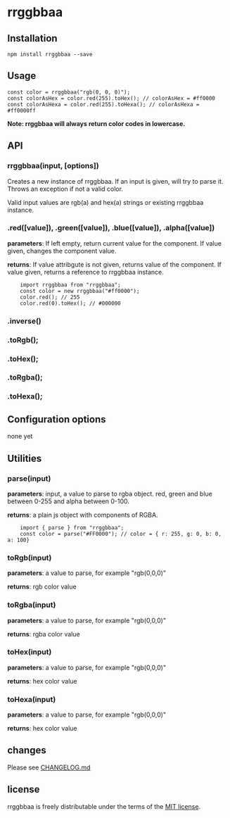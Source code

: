 # rrggbbaa

## Installation

```
npm install rrggbbaa --save
```

## Usage

```
const color = rrggbbaa("rgb(0, 0, 0)");
const colorAsHex = color.red(255).toHex(); // colorAsHex = #ff0000
const colorAsHexa = color.red(255).toHexa(); // colorAsHexa = #ff0000ff
```

**Note: rrggbbaa will always return color codes in lowercase.**

## API

### rrggbbaa(input, [options])

Creates a new instance of rrggbbaa. If an input is given, will try to parse it. Throws an exception if not a valid color.

Valid input values are rgb(a) and hex(a) strings or existing rrggbbaa instance.

### .red([value]), .green([value]), .blue([value]), .alpha([value])

**parameters**: If left empty, return current value for the component. If value given, changes the component value.

**returns**: If value attribgute is not given, returns value of the component. If value given, returns a reference to rrggbbaa instance.

```
    import rrggbbaa from "rrggbbaa";
    const color = new rrggbbaa("#ff0000");
    color.red(); // 255
    color.red(0).toHex(); // #000000
```

### .inverse()

### .toRgb();

### .toHex();

### .toRgba();

### .toHexa();

## Configuration options

none yet

## Utilities

### parse(input)

**parameters**: input, a value to parse to rgba object. red, green and blue between 0-255 and alpha between 0-100.

**returns**: a plain js object with components of RGBA.

```
    import { parse } from "rrggbbaa";
    const color = parse("#FF0000"); // color = { r: 255, g: 0, b: 0, a: 100}
```

### toRgb(input)

**parameters**: a value to parse, for example "rgb(0,0,0)"

**returns**: rgb color value

### toRgba(input)

**parameters**: a value to parse, for example "rgb(0,0,0)"

**returns**: rgba color value

### toHex(input)

**parameters**: a value to parse, for example "rgb(0,0,0)"

**returns**: hex color value

### toHexa(input)

**parameters**: a value to parse, for example "rgb(0,0,0)"

**returns**: hex color value

## changes

Please see [CHANGELOG.md](https://github.com/kallelat/rrggbbaa/blob/master/CHANGELOG.MD)

## license

rrggbbaa is freely distributable under the terms of the [MIT license](https://github.com/kallelat/rrggbbaa/LICENSE).
